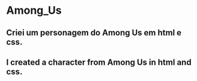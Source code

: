 # Among_Us
## Criei um personagem do Among Us em html e css.
## I created a character from Among Us in html and css.
